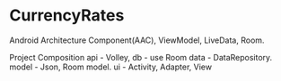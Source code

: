 # CurrencyRates

Android Architecture Component(AAC), ViewModel, LiveData, Room.

Project Composition
api - Volley,
db - use Room
data - DataRepository.
model - Json, Room model.
ui - Activity, Adapter, View
